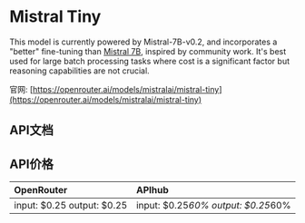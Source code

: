 # Mistral Tiny

This model is currently powered by Mistral-7B-v0.2, and incorporates a "better" fine-tuning than [Mistral 7B](/models/mistralai/mistral-7b-instruct), inspired by community work. It's best used for large batch processing tasks where cost is a significant factor but reasoning capabilities are not crucial.

官网: [https://openrouter.ai/models/mistralai/mistral-tiny](https://openrouter.ai/models/mistralai/mistral-tiny)

## API文档



## API价格

| OpenRouter | APIhub |
|:---|:---|
| input: $0.25 output: $0.25 | input: $0.25*60% output: $0.25*60% |
